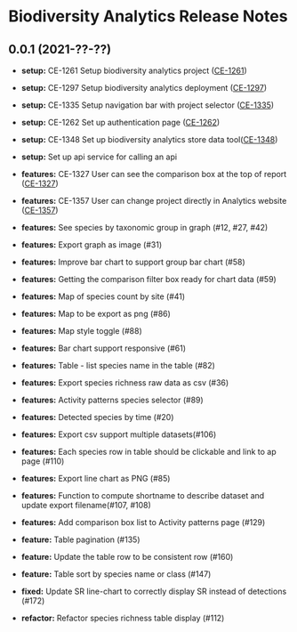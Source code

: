 # Biodiversity Analytics Release Notes

## 0.0.1 (2021-??-??)

* **setup:** CE-1261 Setup biodiversity analytics project ([CE-1261](https://jira.rfcx.org/browse/CE-1261))
* **setup:** CE-1297 Setup biodiversity analytics deployment ([CE-1297](https://jira.rfcx.org/browse/CE-1297))
* **setup:** CE-1335 Setup navigation bar with project selector ([CE-1335](https://jira.rfcx.org/browse/CE-1335))
* **setup:** CE-1262 Set up authentication page ([CE-1262](https://jira.rfcx.org/browse/CE-1262))
* **setup:** CE-1348 Set up biodiversity analytics store data tool([CE-1348](https://jira.rfcx.org/browse/CE-1348))
* **setup:** Set up api service for calling an api

* **features:** CE-1327 User can see the comparison box at the top of report ([CE-1327](https://jira.rfcx.org/browse/CE-1327))
* **features:** CE-1357 User can change project directly in Analytics website ([CE-1357](https://jira.rfcx.org/browse/CE-1357))
* **features:** See species by taxonomic group in graph (#12, #27, #42)
* **features:** Export graph as image (#31)
* **features:** Improve bar chart to support group bar chart (#58)
* **features:** Getting the comparison filter box ready for chart data (#59)
* **features:** Map of species count by site (#41)
* **features:** Map to be export as png (#86)
* **features:** Map style toggle (#88)
* **features:** Bar chart support responsive (#61)
* **features:** Table - list species name in the table (#82)
* **features:** Export species richness raw data as csv (#36)
* **features:** Activity patterns species selector (#89)
* **features:** Detected species by time (#20)
* **features:** Export csv support multiple datasets(#106)
* **features:** Each species row in table should be clickable and link to ap page (#110)
* **features:** Export line chart as PNG (#85)
* **features:** Function to compute shortname to describe dataset and update export filename(#107, #108)
* **features:** Add comparison box list to Activity patterns page (#129)
* **feature:** Table pagination (#135)
* **feature:** Update the table row to be consistent row (#160)
* **feature:** Table sort by species name or class (#147)
* **fixed:** Update SR line-chart to correctly display SR instead of detections (#172)

* **refactor:** Refactor species richness table display (#112)
